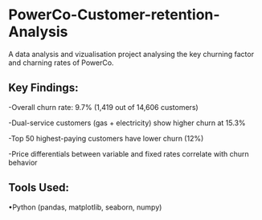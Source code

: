# PowerCo-Customer-retention-Analysis

A data analysis and vizualisation project analysing the key churning factor and charning rates of PowerCo.

## Key Findings:

-Overall churn rate: 9.7% (1,419 out of 14,606 customers)

-Dual-service customers (gas + electricity) show higher churn at 15.3%

-Top 50 highest-paying customers have lower churn (12%)

-Price differentials between variable and fixed rates correlate with churn behavior

## Tools Used:
•Python (pandas, matplotlib, seaborn, numpy)


